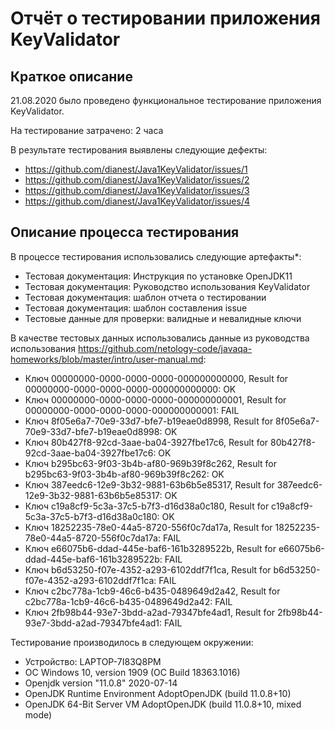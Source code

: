 # Отчёт о тестировании приложения KeyValidator

## Краткое описание

21.08.2020 было проведено функциональное тестирование приложения KeyValidator.

На тестирование затрачено: 2 часа

В результате тестирования выявлены следующие дефекты:
* https://github.com/dianest/Java1KeyValidator/issues/1
* https://github.com/dianest/Java1KeyValidator/issues/2
* https://github.com/dianest/Java1KeyValidator/issues/3
* https://github.com/dianest/Java1KeyValidator/issues/4

## Описание процесса тестирования

В процессе тестирования использовались следующие артефакты*:
* Тестовая документация: Инструкция по установке OpenJDK11 
* Тестовая документация: Руководство использования KeyValidator
* Тестовая документация: шаблон отчета о тестировании
* Тестовая документация: шаблон составления issue
* Тестовые данные для проверки: валидные и невалидные ключи


В качестве тестовых данных использовались данные из руководства использования https://github.com/netology-code/javaqa-homeworks/blob/master/intro/user-manual.md:
* Ключ 00000000-0000-0000-0000-000000000000, Result for 00000000-0000-0000-0000-000000000000: OK
* Ключ 00000000-0000-0000-0000-000000000001, Result for 00000000-0000-0000-0000-000000000001: FAIL
* Ключ 8f05e6a7-70e9-33d7-bfe7-b19eae0d8998, Result for 8f05e6a7-70e9-33d7-bfe7-b19eae0d8998: OK
* Ключ 80b427f8-92cd-3aae-ba04-3927fbe17c6, Result for 80b427f8-92cd-3aae-ba04-3927fbe17c6: OK
* Ключ b295bc63-9f03-3b4b-af80-969b39f8c262, Result for b295bc63-9f03-3b4b-af80-969b39f8c262: OK
* Ключ 387eedc6-12e9-3b32-9881-63b6b5e85317, Result for 387eedc6-12e9-3b32-9881-63b6b5e85317: OK
* Ключ c19a8cf9-5c3a-37c5-b7f3-d16d38a0c180, Result for c19a8cf9-5c3a-37c5-b7f3-d16d38a0c180: OK
* Ключ 18252235-78e0-44a5-8720-556f0c7da17a, Result for 18252235-78e0-44a5-8720-556f0c7da17a: FAIL
* Ключ e66075b6-ddad-445e-baf6-161b3289522b, Result for e66075b6-ddad-445e-baf6-161b3289522b: FAIL
* Ключ b6d53250-f07e-4352-a293-6102ddf7f1ca, Result for b6d53250-f07e-4352-a293-6102ddf7f1ca: FAIL
* Ключ c2bc778a-1cb9-46c6-b435-0489649d2a42, Result for c2bc778a-1cb9-46c6-b435-0489649d2a42: FAIL
* Ключ 2fb98b44-93e7-3bdd-a2ad-79347bfe4ad1, Result for 2fb98b44-93e7-3bdd-a2ad-79347bfe4ad1: FAIL


Тестирование производилось в следующем окружении:
* Устройство: LAPTOP-7I83Q8PM
* OC Windows 10, version 1909 (OC Build 18363.1016)
* Openjdk version "11.0.8" 2020-07-14
* OpenJDK Runtime Environment AdoptOpenJDK (build 11.0.8+10)
* OpenJDK 64-Bit Server VM AdoptOpenJDK (build 11.0.8+10, mixed mode)